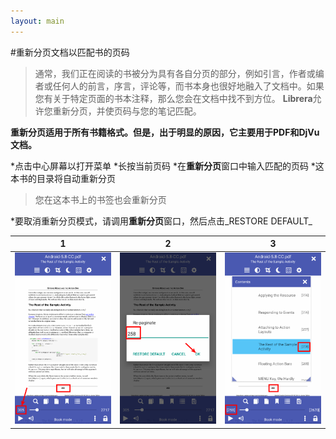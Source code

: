 ```yaml
---
layout: main
---
```


#重新分页文档以匹配书的页码

>通常，我们正在阅读的书被分为具有各自分页的部分，例如引言，作者或编者或任何人的前言，序言，评论等，而书本身也很好地融入了文档中。如果您有关于特定页面的书本注释，那么您会在文档中找不到方位。 **Librera**允许您重新分页，并使页码与您的笔记匹配。

**重新分页适用于所有书籍格式。但是，出于明显的原因，它主要用于PDF和DjVu文档。**

*点击中心屏幕以打开菜单
*长按当前页码
*在**重新分页**窗口中输入匹配的页码
*这本书的目录将自动重新分页

>您在这本书上的书签也会重新分页

*要取消重新分页模式，请调用**重新分页**窗口，然后点击_RESTORE DEFAULT_

|1|2|3|
|-|-|-|
|![](1.png)|![](2.png)|![](3.png)|
